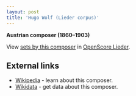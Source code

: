 ```yaml
---
layout: post
title: 'Hugo Wolf (Lieder corpus)'
---
```


__Austrian composer (1860–1903)__

View [sets by this composer] in [OpenScore Lieder].

[sets by this composer]: https://musescore.com/openscore-lieder-corpus/sets?order=title&text=Wolf,+Hugo
[OpenScore Lieder]: https://musescore.com/openscore-lieder-corpus

## External links

- [Wikipedia] - learn about this composer.
- [Wikidata] - get data about this composer.

[Wikipedia]: https://en.wikipedia.org/wiki/Hugo_Wolf
[Wikidata]: https://www.wikidata.org/wiki/Q215747
